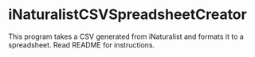 # iNaturalistCSVSpreadsheetCreator
This program takes a CSV generated from iNaturalist and formats it to a spreadsheet. Read README for instructions.
